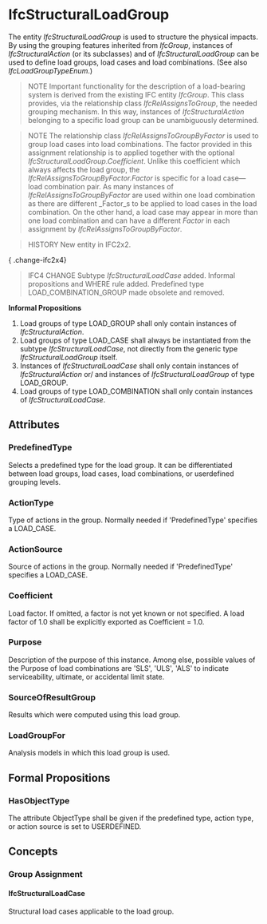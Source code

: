 # IfcStructuralLoadGroup

The entity _IfcStructuralLoadGroup_ is used to structure the physical impacts. By using the grouping features inherited from _IfcGroup_, instances of _IfcStructuralAction_ (or its subclasses) and of _IfcStructuralLoadGroup_ can be used to define load groups, load cases and load combinations. (See also _IfcLoadGroupTypeEnum_.)

> NOTE Important functionality for the description of a load-bearing system is derived from the existing IFC entity _IfcGroup_. This class provides, via the relationship class _IfcRelAssignsToGroup_, the needed grouping mechanism. In this way, instances of _IfcStructuralAction_ belonging to a specific load group can be unambiguously determined.

> NOTE The relationship class _IfcRelAssignsToGroupByFactor_ is used to group load cases into load combinations. The factor provided in this assignment relationship is to applied together with the optional _IfcStructuralLoadGroup.Coefficient_. Unlike this coefficient which always affects the load group, the _IfcRelAssignsToGroupByFactor.Factor_ is specific for a load case&mdash;load combination pair. As many instances of _IfcRelAssignsToGroupByFactor_ are used within one load combination as there are different _Factor_s to be applied to load cases in the load combination. On the other hand, a load case may appear in more than one load combination and can have a different _Factor_ in each assignment by _IfcRelAssignsToGroupByFactor_.

> HISTORY New entity in IFC2x2.

{ .change-ifc2x4}
> IFC4 CHANGE Subtype _IfcStructuralLoadCase_ added. Informal propositions and WHERE rule added. Predefined type LOAD_COMBINATION_GROUP made obsolete and removed.

**Informal Propositions**

1. Load groups of type LOAD_GROUP shall only contain instances of _IfcStructuralAction_.
2. Load groups of type LOAD_CASE shall always be instantiated from the subtype _IfcStructuralLoadCase_, not directly from the generic type _IfcStructuralLoadGroup_ itself.
3. Instances of _IfcStructuralLoadCase_ shall only contain instances of _IfcStructuralAction_ or/ and instances of _IfcStructuralLoadGroup_ of type LOAD_GROUP.
4. Load groups of type LOAD_COMBINATION shall only contain instances of _IfcStructuralLoadCase_.

## Attributes

### PredefinedType
Selects a predefined type for the load group. It can be differentiated between load groups, load cases, load combinations, or userdefined grouping levels.

### ActionType
Type of actions in the group. Normally needed if 'PredefinedType' specifies a LOAD_CASE.

### ActionSource
Source of actions in the group. Normally needed if 'PredefinedType' specifies a LOAD_CASE.

### Coefficient
Load factor. If omitted, a factor is not yet known or not specified. A load factor of 1.0 shall be explicitly exported as Coefficient = 1.0.

### Purpose
Description of the purpose of this instance. Among else, possible values of the Purpose of load combinations are 'SLS', 'ULS', 'ALS' to indicate serviceability, ultimate, or accidental limit state.

### SourceOfResultGroup
Results which were computed using this load group.

### LoadGroupFor
Analysis models in which this load group is used.

## Formal Propositions

### HasObjectType
The attribute ObjectType shall be given if the predefined type, action type, or action source is set to USERDEFINED.

## Concepts

### Group Assignment



#### IfcStructuralLoadCase

Structural load cases applicable to the load group.

